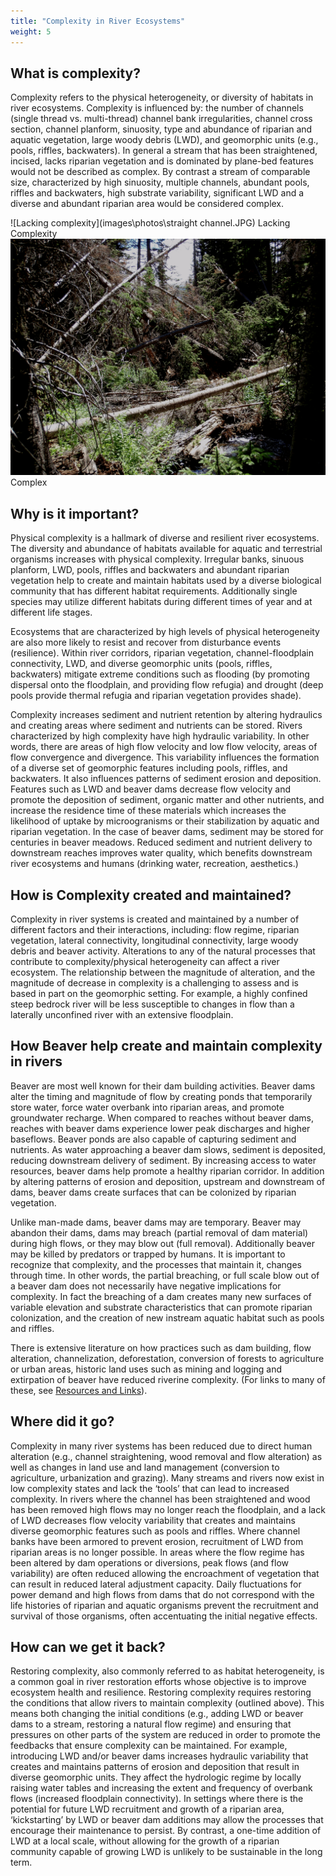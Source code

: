```yaml
---
title: "Complexity in River Ecosystems"
weight: 5
---
```


## What is complexity? ##
Complexity refers to the physical heterogeneity, or diversity of habitats in river ecosystems. Complexity is influenced by: the number of channels (single thread vs. multi-thread) channel bank irregularities, channel cross section, channel planform, sinuosity, type and abundance of riparian and aquatic vegetation, large woody debris (LWD), and geomorphic units (e.g., pools, riffles, backwaters). In general a stream that has been straightened, incised, lacks riparian vegetation and is dominated by plane-bed features would not be described as complex. By contrast a stream of comparable size, characterized by high sinuosity, multiple channels, abundant pools, riffles and backwaters, high substrate variability, significant LWD and a diverse and abundant riparian area would be considered complex.

![Lacking complexity](images\photos\straight channel.JPG)
Lacking Complexity
![Complexity](images\photos\CO_complexity1.png)
Complex

## Why is it important? ##
Physical complexity is a hallmark of diverse and resilient river ecosystems.<!--citation--> The diversity and abundance of habitats available for aquatic and terrestrial organisms increases with physical complexity. Irregular banks, sinuous planform, LWD, pools, riffles and backwaters and abundant riparian vegetation help to create and maintain habitats used by a diverse biological community that has different habitat requirements. Additionally single species may utilize different habitats during different times of year and at different life stages.

Ecosystems that are characterized by high levels of physical heterogeneity are also more likely to resist and recover from disturbance events (resilience). Within river corridors, riparian vegetation, channel-floodplain connectivity, LWD, and diverse geomorphic units (pools, riffles, backwaters) mitigate extreme conditions such as flooding (by promoting dispersal onto the floodplain, and providing flow refugia) and drought (deep pools provide thermal refugia and riparian vegetation provides shade).

Complexity increases sediment and nutrient retention by altering hydraulics and creating areas where sediment and nutrients can be stored. Rivers characterized by high complexity have high hydraulic variability. In other words, there are areas of high flow velocity and low flow velocity, areas of flow convergence and divergence. This variability influences the formation of a diverse set of geomorphic features including pools, riffles, and backwaters. It also influences patterns of sediment erosion and deposition. Features such as LWD and beaver dams decrease flow velocity and promote the deposition of sediment, organic matter and other nutrients, and increase the residence time of these materials which increases the likelihood of uptake by microogranisms or their stabilization by aquatic and riparian vegetation. In the case of beaver dams, sediment may be stored for centuries in beaver meadows. Reduced sediment and nutrient delivery to downstream reaches improves water quality, which benefits downstream river ecosystems and humans (drinking water, recreation, aesthetics.)

## How is Complexity created and maintained? ##
Complexity in river systems is created and maintained by a number of different factors and their interactions, including: flow regime, riparian vegetation, lateral connectivity, longitudinal connectivity, large woody debris and beaver activity. Alterations to any of the natural processes that contribute to complexity/physical heterogeneity can affect a river ecosystem. The relationship between the magnitude of alteration, and the magnitude of decrease in complexity is a challenging to assess and is based in part on the geomorphic setting. For example, a highly confined steep bedrock river will be less susceptible to changes in flow than a laterally unconfined river with an extensive floodplain.

## How Beaver help create and maintain complexity in rivers ##
Beaver are most well known for their dam building activities. Beaver dams alter the timing and magnitude of flow by creating ponds that temporarily store water, force water overbank into riparian areas, and promote groundwater recharge. When compared to reaches without beaver dams, reaches with beaver dams experience lower peak discharges and higher baseflows. <!--citation--> Beaver ponds are also capable of capturing sediment and nutrients. As water approaching a beaver dam slows, sediment is deposited, reducing downstream delivery of sediment. By increasing access to water resources, beaver dams help promote a healthy riparian corridor. In addition by altering patterns of erosion and deposition, upstream and downstream of dams, beaver dams create surfaces that can be colonized by riparian vegetation.

Unlike man-made dams, beaver dams may are temporary. Beaver may abandon their dams, dams may breach (partial removal of dam material) during high flows, or they may blow out (full removal). Additionally beaver may be killed by predators or trapped by humans. It is important to recognize that complexity, and the processes that maintain it, changes through time. In other words, the partial breaching, or full scale blow out of a beaver dam does not necessarily have negative implications for complexity. In fact the breaching of a dam creates many new surfaces of variable elevation and substrate characteristics that can promote riparian colonization, and the creation of new instream aquatic habitat such as pools and riffles.

There is extensive literature on how practices such as dam building, flow alteration, channelization, deforestation, conversion of forests to agriculture or urban areas, historic land uses such as mining and logging and extirpation of beaver have reduced riverine complexity. (For links to many of these, see [Resources and Links](resources_and_links.html)).

<!--Altering The natural flow regime in any river system can be described by 5 attributes: 1) magnitude 2) timing 3) duration 4) frequency and 5) rate of change. High flows can help create the germination sites for riparian plants that require freshly deposited/scoured surfaces, and prevent vegetation encroachment. High flows can flood backwater areas and cause bank erosion that may recruit LWD. Spring runoff may also help remove sediments delivered to the channel during monsoonal rains in areas where flash flooding is common. Feedbacks between flow and already complex environments maintain complexity by reinforcing eachother. For example, high flows that create germination sites that promote the growth of riparian vegetation which provides a continual source of LWD during bank erosion during high flow events. High flows scour pools and remove fine sediment maintaining a diversity of substrate material and instream geomorphic features critical for fish and other aquatic organisms.-->

## Where did it go? ##
Complexity in many river systems has been reduced due to direct human alteration (e.g., channel straightening, wood removal and flow alteration) as well as changes in land use and land management (conversion to agriculture, urbanization and grazing). Many streams and rivers now exist in low complexity states and lack the ‘tools’ that can lead to increased complexity. In rivers where the channel has been straightened and wood has been removed high flows may no longer reach the floodplain, and a lack of LWD decreases flow velocity variability that creates and maintains diverse geomorphic features such as pools and riffles. Where channel banks have been armored to prevent erosion, recruitment of LWD from riparian areas is no longer possible. In areas where the flow regime has been altered by dam operations or diversions, peak flows (and flow variability) are often reduced allowing the encroachment of vegetation that can result in reduced lateral adjustment capacity. Daily fluctuations for power demand and high flows from dams that do not correspond with the life histories of riparian and aquatic organisms prevent the recruitment and survival of those organisms, often accentuating the initial negative effects.

## How can we get it back? ##
Restoring complexity, also commonly referred to as habitat heterogeneity, is a common goal in river restoration efforts whose objective is to improve ecosystem health and resilience. Restoring complexity requires restoring the conditions that allow rivers to maintain complexity (outlined above). This means both changing the initial conditions (e.g., adding LWD or beaver dams to a stream, restoring a natural flow regime) and ensuring that pressures on other parts of the system are reduced in order to promote the feedbacks that ensure complexity can be maintained. For example, introducing LWD and/or beaver dams increases hydraulic variability that creates and maintains patterns of erosion and deposition that result in diverse geomorphic units. They affect the hydrologic regime by locally raising water tables and increasing the extent and frequency of overbank flows (increased floodplain connectivity). In settings where there is the potential for future LWD recruitment and growth of a riparian area, ‘kickstarting’ by LWD or beaver dam additions may allow the processes that encourage their maintenance to persist. By contrast, a one-time addition of LWD at a local scale, without allowing for the growth of a riparian community capable of growing LWD is unlikely to be sustainable in the long term.
